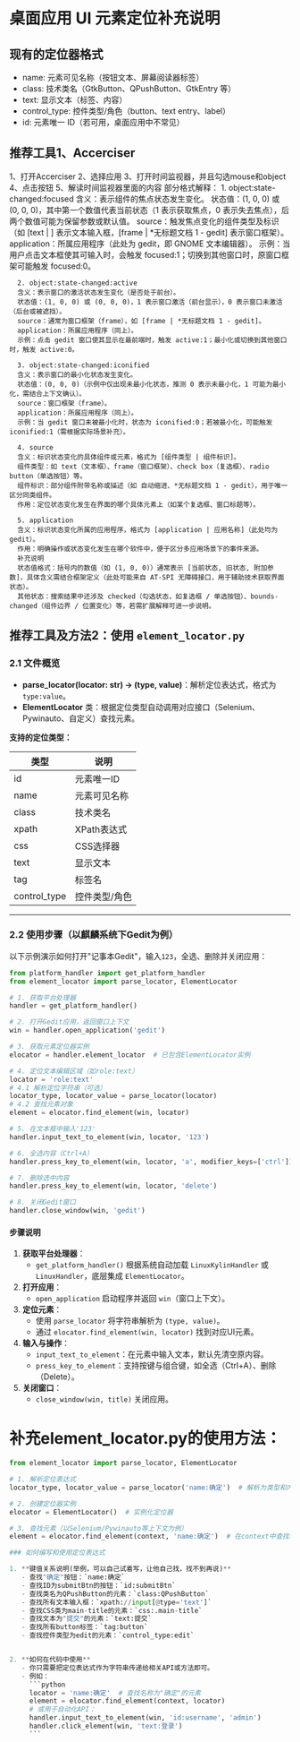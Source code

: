# 桌面应用 UI 元素定位补充说明

## 现有的定位器格式
- name: 元素可见名称（按钮文本、屏幕阅读器标签）
- class: 技术类名（GtkButton、QPushButton、GtkEntry 等）
- text: 显示文本（标签、内容）
- control_type: 控件类型/角色（button、text entry、label）
- id: 元素唯一 ID（若可用，桌面应用中不常见）

## 推荐工具1、Accerciser  
   
   1、打开Accerciser
   2、选择应用
   3、打开时间监视器，并且勾选mouse和object
   4、点击按钮
   5、解读时间监视器里面的内容
      部分格式解释：
      1. object:state-changed:focused
      含义：表示组件的焦点状态发生变化。
      状态值：(1, 0, 0) 或 (0, 0, 0)，其中第一个数值代表当前状态（1 表示获取焦点，0 表示失去焦点），后两个数值可能为保留参数或默认值。
      source：触发焦点变化的组件类型及标识（如 [text | ] 表示文本输入框，[frame | *无标题文档 1 - gedit] 表示窗口框架）。
      application：所属应用程序（此处为 gedit，即 GNOME 文本编辑器）。
      示例：当用户点击文本框使其可输入时，会触发 focused:1；切换到其他窗口时，原窗口框架可能触发 focused:0。

      2. object:state-changed:active
      含义：表示窗口的激活状态发生变化（是否处于前台）。
      状态值：(1, 0, 0) 或 (0, 0, 0)，1 表示窗口激活（前台显示），0 表示窗口未激活（后台或被遮挡）。
      source：通常为窗口框架（frame），如 [frame | *无标题文档 1 - gedit]。
      application：所属应用程序（同上）。
      示例：点击 gedit 窗口使其显示在最前端时，触发 active:1；最小化或切换到其他窗口时，触发 active:0。

      3. object:state-changed:iconified
      含义：表示窗口的最小化状态发生变化。
      状态值：(0, 0, 0)（示例中仅出现未最小化状态，推测 0 表示未最小化，1 可能为最小化，需结合上下文确认）。
      source：窗口框架（frame）。
      application：所属应用程序（同上）。
      示例：当 gedit 窗口未被最小化时，状态为 iconified:0；若被最小化，可能触发 iconified:1（需根据实际场景补充）。

      4. source
      含义：标识状态变化的具体组件或元素，格式为 [组件类型 | 组件标识]。
      组件类型：如 text（文本框）、frame（窗口框架）、check box（复选框）、radio button（单选按钮）等。
      组件标识：部分组件附带名称或描述（如 自动缩进、*无标题文档 1 - gedit），用于唯一区分同类组件。
      作用：定位状态变化发生在界面的哪个具体元素上（如某个复选框、窗口标题等）。

      5. application
      含义：标识状态变化所属的应用程序，格式为 [application | 应用名称]（此处均为 gedit）。
      作用：明确操作或状态变化发生在哪个软件中，便于区分多应用场景下的事件来源。
      补充说明
      状态值格式：括号内的数值（如 (1, 0, 0)）通常表示 [当前状态, 旧状态, 附加参数]，具体含义需结合框架定义（此处可能来自 AT-SPI 无障碍接口，用于辅助技术获取界面状态）。
      其他状态：搜索结果中还涉及 checked（勾选状态，如复选框 / 单选按钮）、bounds-changed（组件边界 / 位置变化）等，若需扩展解释可进一步说明。

## 推荐工具及方法2：使用 `element_locator.py`

### 2.1 文件概览
- **parse_locator(locator: str) → (type, value)**：解析定位表达式，格式为 `type:value`。
- **ElementLocator** 类：根据定位类型自动调用对应接口（Selenium、Pywinauto、自定义）查找元素。

**支持的定位类型：**

| 类型           | 说明                     |
| -------------- | ------------------------ |
| id             | 元素唯一ID               |
| name           | 元素可见名称             |
| class          | 技术类名                 |
| xpath          | XPath表达式              |
| css            | CSS选择器                |
| text           | 显示文本                 |
| tag            | 标签名                   |
| control_type   | 控件类型/角色            |

---

### 2.2 使用步骤（以麒麟系统下Gedit为例）

以下示例演示如何打开"记事本Gedit"，输入`123`，全选、删除并关闭应用：

```python
from platform_handler import get_platform_handler
from element_locator import parse_locator, ElementLocator

# 1. 获取平台处理器
handler = get_platform_handler()

# 2. 打开Gedit应用，返回窗口上下文
win = handler.open_application('gedit')

# 3. 获取元素定位器实例
elocator = handler.element_locator  # 已包含ElementLocator实例

# 4. 定位文本编辑区域（如role:text）
locator = 'role:text'
# 4.1 解析定位字符串（可选）
locator_type, locator_value = parse_locator(locator)
# 4.2 查找元素对象
element = elocator.find_element(win, locator)

# 5. 在文本框中输入'123'
handler.input_text_to_element(win, locator, '123')

# 6. 全选内容（Ctrl+A）
handler.press_key_to_element(win, locator, 'a', modifier_keys=['ctrl'])

# 7. 删除选中内容
handler.press_key_to_element(win, locator, 'delete')

# 8. 关闭Gedit窗口
handler.close_window(win, 'gedit')
```

#### 步骤说明

1. **获取平台处理器**：
   - `get_platform_handler()` 根据系统自动加载 `LinuxKylinHandler` 或 `LinuxHandler`，底层集成 `ElementLocator`。
2. **打开应用**：
   - `open_application` 启动程序并返回 `win`（窗口上下文）。
3. **定位元素**：
   - 使用 `parse_locator` 将字符串解析为 `(type, value)`。
   - 通过 `elocator.find_element(win, locator)` 找到对应UI元素。
4. **输入与操作**：
   - `input_text_to_element`：在元素中输入文本，默认先清空原内容。
   - `press_key_to_element`：支持按键与组合键，如全选（Ctrl+A）、删除（Delete）。
5. **关闭窗口**：
   - `close_window(win, title)` 关闭应用。

# 补充element_locator.py的使用方法：

```python
from element_locator import parse_locator, ElementLocator

# 1. 解析定位表达式
locator_type, locator_value = parse_locator('name:确定')  # 解析为类型和内容，例如 name:确定

# 2. 创建定位器实例
elocator = ElementLocator()  # 实例化定位器

# 3. 查找元素（以Selenium/Pywinauto等上下文为例）
element = elocator.find_element(context, 'name:确定')  # 在context中查找名为"确定"的元素

### 如何编写和使用定位表达式

1. **键值关系说明(举例，可以自己试着写，让他自己找，找不到再说)**
   - 查找"确定"按钮：`name:确定`
   - 查找ID为submitBtn的按钮：`id:submitBtn`
   - 查找类名为QPushButton的元素：`class:QPushButton`
   - 查找所有文本输入框：`xpath://input[@type='text']`
   - 查找CSS类为main-title的元素：`css:.main-title`
   - 查找文本为"提交"的元素：`text:提交`
   - 查找所有button标签：`tag:button`
   - 查找控件类型为edit的元素：`control_type:edit`


2. **如何在代码中使用**
   - 你只需要把定位表达式作为字符串传递给相关API或方法即可。
   - 例如：
     ```python
     locator = 'name:确定'  # 查找名称为"确定"的元素
     element = elocator.find_element(context, locator)
     # 或用于自动化API：
     handler.input_text_to_element(win, 'id:username', 'admin')
     handler.click_element(win, 'text:登录')
     ```
